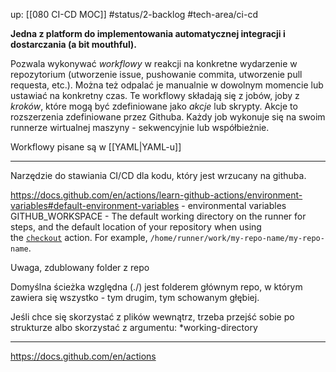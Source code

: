 up: [[080 CI-CD MOC]]
#status/2-backlog
#tech-area/ci-cd

**Jedna z platform do implementowania automatycznej integracji i dostarczania (a bit mouthful).**

Pozwala wykonywać *workflowy* w reakcji na konkretne wydarzenie w repozytorium (utworzenie issue, pushowanie commita, utworzenie pull requesta, etc.). Można też odpalać je manualnie w dowolnym momencie lub ustawiać na konkretny czas.
Te workflowy składają się z jobów,  joby z *kroków*, które mogą być zdefiniowane jako *akcje* lub skrypty. Akcje to rozszerzenia zdefiniowane przez Githuba. Każdy job wykonuje się na swoim runnerze wirtualnej maszyny - sekwencyjnie lub współbieżnie.

Workflowy pisane są w [[YAML|YAML-u]]





---
Narzędzie do stawiania CI/CD dla kodu, który jest wrzucany na githuba.

https://docs.github.com/en/actions/learn-github-actions/environment-variables#default-environment-variables - environmental variables
GITHUB_WORKSPACE - The default working directory on the runner for steps, and the default location of your repository when using the [`checkout`](https://github.com/actions/checkout) action. For example, `/home/runner/work/my-repo-name/my-repo-name`.

Uwaga, zdublowany folder z repo

Domyślna ścieżka względna (./) jest folderem głównym repo, w którym zawiera się wszystko - tym drugim, tym schowanym głębiej.

Jeśli chce się skorzystać z plików wewnątrz, trzeba przejść sobie po strukturze albo skorzystać z argumentu: 
*working-directory


---
https://docs.github.com/en/actions